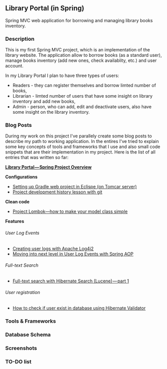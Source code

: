 ## Library Portal (in Spring)

Spring MVC web application for borrowing and managing library books inventory.

### Description

This is my first Spring MVC project, which is an implementation of the library website. The application allow to borrow books (as a standard user),
manage books inventory (add new ones, check availablity, etc.) and user account.

In my Library Portal I plan to have three types of users: 
 * Readers - they can register themselves and borrow limted number of books,
 * Librarian - limted number of users that have some insight on library inventory and add new books,
 * Admin - person, who can add, edit and deactivate users, also have some insight on the library inventory.

### Blog Posts

During my work on this project I've parallely create some blog posts to describe my path to working application. In the entires I've tried to explain some
key concepts of tools and frameworks that I use and also small code snippets that are their implementation in my project. Here is the list of all entries that was written so far:

**[Library Portal — Spring Project Overview](https://medium.com/@wkrzywiec/library-portal-spring-project-overview-ddbf910dcb95)**

**Configurations**

* [Setting up Gradle web project in Eclispe (on Tomcar server)](https://medium.com/@wkrzywiec/setting-up-gradle-spring-project-in-eclipse-on-tomcat-server-77d68454fd8d)
* [Project development history lesson with git](https://medium.com/@wkrzywiec/project-development-history-lesson-with-git-424b9940ad84)

**Clean code**

* [Project Lombok—how to make your model class simple](https://medium.com/@wkrzywiec/project-lombok-how-to-make-your-model-class-simple-ad71319c35d5)

**Features**
###### User Log Events

* [Creating user logs with Apache Log4j2](https://medium.com/@wkrzywiec/creating-user-logs-with-apache-log4j2-90bfeb8a0d3f)
* [Moving into next level in User Log Events with Spring AOP](https://medium.com/@wkrzywiec/moving-into-next-level-in-user-log-events-with-spring-aop-3b4435892f16)

###### Full-text Search

* [Full-text search with Hibernate Search (Lucene) — part 1](https://medium.com/@wkrzywiec/full-text-search-with-hibernate-search-lucene-part-1-e245b889aa8e)

###### User registration

* [How to check if user exist in database using Hibernate Validator](https://medium.com/@wkrzywiec/how-to-check-if-user-exist-in-database-using-hibernate-validator-eab110429a6)

### Tools & Frameworks

### Database Schema

### Screenshots

### TO-DO list

 
